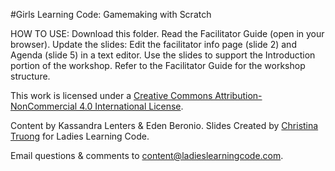 #Girls Learning Code: Gamemaking with Scratch

HOW TO USE:
Download this folder.
Read the Facilitator Guide (open in your browser).
Update the slides: Edit the facilitator info page (slide 2) and Agenda (slide 5) in a text editor.
Use the slides to support the Introduction portion of the workshop.
Refer to the Facilitator Guide for the workshop structure.


This work is licensed under a <a rel="license" href="http://creativecommons.org/licenses/by-nc/4.0/">Creative Commons Attribution-NonCommercial 4.0 International License</a>.

Content by Kassandra Lenters & Eden Beronio. Slides Created by [Christina Truong](http://twitter.com/christinatruong) for Ladies Learning Code.

Email questions & comments to <content@ladieslearningcode.com>.
